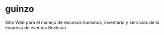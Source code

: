 # guinzo
Sitio Web para el manejo de recursos humanos, inventario y servicios de la empresa de eventos Bockcao.
